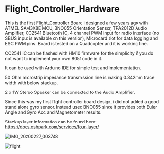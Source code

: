 # Flight_Controller_Hardware

This is the first Flight_Controller Board i designed a few years ago with ATMEL SAM3X8E MCU, BNO055 Orientation Sensor, TPA2012D Audio Amplifier, CC2541 Bluetooth IC, 4 channel PWM input for radio interface (no SBUS input is available on this version), Microcard slot for data logging and ESC PWM pins. Board is tested on a Quadcopter and it is working fine.

CC2541 IC can be flashed with HM10 firmware for the simplicity if you do not want to implement your own 8051 code in it.

It can be used with Arduino IDE for simple test and implementation.

50 Ohm microstrip impedance transmission line is making 0.342mm trace width with below stackup.

2 x 1W Stereo Speaker can be connected to the Audio Amplifier.

Since this was my first flight controller board design, i did not added a good stand alone gyro sensor. Instead used BNO055 since it provides both Euler Angle and Gyro Acc and Magnetometer results.

Stackup layer information can be found here: https://docs.oshpark.com/services/four-layer/

![IMG_20200227_003748](https://user-images.githubusercontent.com/61315249/75391439-1f192a80-58fb-11ea-89f6-d79ffdd6ec90.jpg)


![flight](https://user-images.githubusercontent.com/61315249/75037893-3c4a9500-54c6-11ea-93c4-a54f7095cf36.png)

